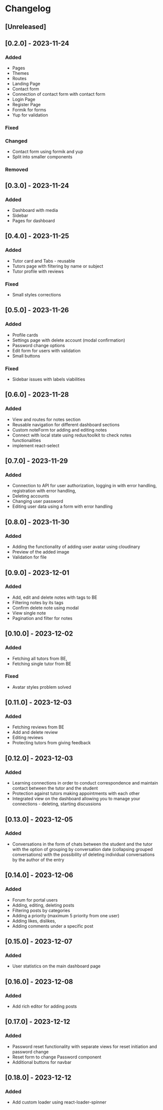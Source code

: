 # Changelog

## [Unreleased]

## [0.2.0] - 2023-11-24

### Added
- Pages
- Themes 
- Routes
- Landing Page
- Contact form
- Connection of contact form with contact form
- Login Page
- Register Page
- Formik for forms
- Yup for validation


### Fixed
### Changed
- Contact form using formik and yup
- Split into smaller components
### Removed

## [0.3.0] - 2023-11-24

### Added
- Dashboard with media
- Sidebar 
- Pages for dashboard


## [0.4.0] - 2023-11-25

### Added

- Tutor card and Tabs - reusable
- Tutors page with filtering by name or subject
- Tutor profile with reviews 

### Fixed

- Small styles corrections

## [0.5.0] - 2023-11-26

### Added

- Profile cards
- Settings page with delete account (modal confirmation)
- Password change options
- Edit form for users with validation
- Small buttons

### Fixed

- Sidebar issues with labels viabilities 

## [0.6.0] - 2023-11-28

### Added

- View and routes for notes section
- Reusable navigation for different dashboard sections 
- Custom noteForm tor adding and editing notes
- Connect with local state using redux/toolkit to check notes functionalities 
- implement react-select

## [0.7.0] - 2023-11-29

### Added

 - Connection to API for user authorization, logging in with error handling, registration with error handling,
 - Deleting accounts
 - Changing user password
 - Editing user data using a form with error handling

## [0.8.0] - 2023-11-30

### Added

 - Adding the functionality of adding user avatar using cloudinary
 - Preview of the added image
 - Validation for file

## [0.9.0] - 2023-12-01

### Added

 - Add, edit and delete notes with tags to BE
 - Filtering notes by its tags
 - Confirm delete note using modal
 - View single note
 - Pagination and filter for notes

## [0.10.0] - 2023-12-02

### Added

 - Fetching all tutors from BE, 
 - Fetching single tutor from BE


### Fixed  
 - Avatar styles problem solved

## [0.11.0] - 2023-12-03

### Added

 - Fetching reviews from BE
 - Add and delete review 
 - Editing reviews
 - Protecting tutors from giving feedback

## [0.12.0] - 2023-12-03

### Added

 - Learning connections in order to conduct correspondence and maintain contact between the tutor and the student
 - Protection against tutors making appointments with each other
 - Integrated view on the dashboard allowing you to manage your connections - deleting, starting discussions

## [0.13.0] - 2023-12-05

### Added

- Conversations in the form of chats between the student and the tutor with the option of grouping by conversation date (collapsing grouped conversations) with the possibility of deleting individual conversations by the author of the entry

## [0.14.0] - 2023-12-06

### Added

 - Forum for portal users
 - Adding, editing, deleting posts
 - Filtering posts by categories
 - Adding a priority (maximum 5 priority from one user)
 - Adding likes, dislikes,
 - Adding comments under a specific post

## [0.15.0] - 2023-12-07

### Added

 - User statistics on the main dashboard page

## [0.16.0] - 2023-12-08

### Added

 - Add rich editor for adding posts

## [0.17.0] - 2023-12-12

### Added

 - Password reset functionality with separate views for reset initiation and password change
 - Reset form to change Password component
 - Additional buttons for navbar

## [0.18.0] - 2023-12-12

### Added

 - Add custom loader using react-loader-spinner 
